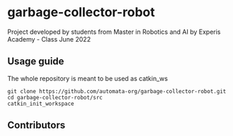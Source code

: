 # garbage-collector-robot
Project developed by students from Master in Robotics and AI by Experis Academy - Class June 2022


## Usage guide

The whole repository is meant to be used as catkin_ws

```
git clone https://github.com/automata-org/garbage-collector-robot.git
cd garbage-collector-robot/src
catkin_init_workspace
```

## Contributors

